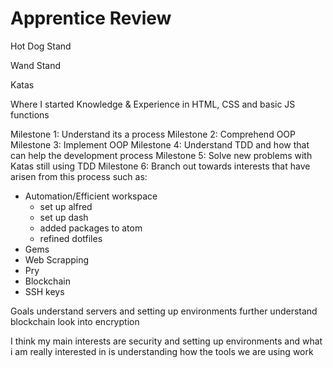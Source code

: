 # Apprentice Review

Hot Dog Stand

Wand Stand

Katas

Where I started
Knowledge & Experience in HTML, CSS and basic JS functions

Milestone 1: Understand its a process
Milestone 2: Comprehend OOP
Milestone 3: Implement OOP
Milestone 4: Understand TDD and how that can help the development process
Milestone 5: Solve new problems with Katas still using TDD
Milestone 6: Branch out towards interests that have arisen from this process such as:
  - Automation/Efficient workspace
    - set up alfred
    - set up dash
    - added packages to atom
    - refined dotfiles
  - Gems
  - Web Scrapping
  - Pry
  - Blockchain
  - SSH keys

Goals
understand servers and setting up environments
further understand blockchain
look into encryption

I think my main interests are security and setting up environments
and what i am really interested in is understanding how the tools we are using work
